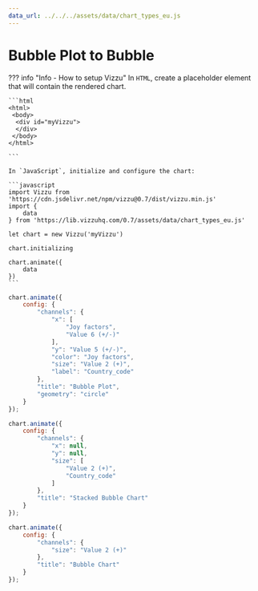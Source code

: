 ```yaml
---
data_url: ../../../assets/data/chart_types_eu.js
---
```


# Bubble Plot to Bubble

<div id="example_01"></div>

??? info "Info - How to setup Vizzu"
    In `HTML`, create a placeholder element that will contain the rendered
    chart.

    ```html
    <html>
     <body>
      <div id="myVizzu">
      </div>
     </body>
    </html>

    ```

    In `JavaScript`, initialize and configure the chart:

    ```javascript
    import Vizzu from 'https://cdn.jsdelivr.net/npm/vizzu@0.7/dist/vizzu.min.js'
    import {
        data
    } from 'https://lib.vizzuhq.com/0.7/assets/data/chart_types_eu.js'

    let chart = new Vizzu('myVizzu')

    chart.initializing

    chart.animate({
        data
    })
    ```

```javascript
chart.animate({
    config: {
        "channels": {
            "x": [
                "Joy factors",
                "Value 6 (+/-)"
            ],
            "y": "Value 5 (+/-)",
            "color": "Joy factors",
            "size": "Value 2 (+)",
            "label": "Country_code"
        },
        "title": "Bubble Plot",
        "geometry": "circle"
    }
});

chart.animate({
    config: {
        "channels": {
            "x": null,
            "y": null,
            "size": [
                "Value 2 (+)",
                "Country_code"
            ]
        },
        "title": "Stacked Bubble Chart"
    }
});

chart.animate({
    config: {
        "channels": {
            "size": "Value 2 (+)"
        },
        "title": "Bubble Chart"
    }
});
```

<script src="./relationship_comparison_circle_2_bubble_plot.js"></script>
